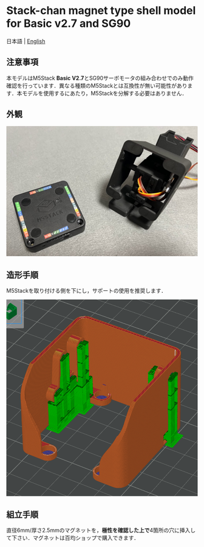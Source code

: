 # Stack-chan magnet type shell model for Basic v2.7 and SG90
日本語 | [English](./README_for_shell_SG90_magnet_latch.md)

## 注意事項
本モデルはM5Stack **Basic V2.7**とSG90サーボモータの組み合わせでのみ動作確認を行っています．異なる種類のM5Stackとは互換性が無い可能性があります．本モデルを使用するにあたり，M5Stackを分解する必要はありません．

## 外観
![shell_SG90_magnet_latch](./docs/images/overview.jpg)

## 造形手順
M5Stackを取り付ける側を下にし，サポートの使用を推奨します．

![sliced](docs/images/sliced.png)
## 組立手順
直径6mm/厚さ2.5mmのマグネットを，**極性を確認した上で**4箇所の穴に挿入して下さい．マグネットは百均ショップで購入できます．
